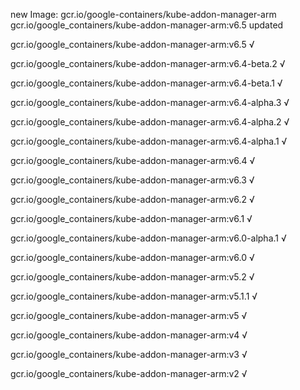 new Image: gcr.io/google-containers/kube-addon-manager-arm
gcr.io/google_containers/kube-addon-manager-arm:v6.5 updated 

gcr.io/google_containers/kube-addon-manager-arm:v6.5 √

gcr.io/google_containers/kube-addon-manager-arm:v6.4-beta.2 √

gcr.io/google_containers/kube-addon-manager-arm:v6.4-beta.1 √

gcr.io/google_containers/kube-addon-manager-arm:v6.4-alpha.3 √

gcr.io/google_containers/kube-addon-manager-arm:v6.4-alpha.2 √

gcr.io/google_containers/kube-addon-manager-arm:v6.4-alpha.1 √

gcr.io/google_containers/kube-addon-manager-arm:v6.4 √

gcr.io/google_containers/kube-addon-manager-arm:v6.3 √

gcr.io/google_containers/kube-addon-manager-arm:v6.2 √

gcr.io/google_containers/kube-addon-manager-arm:v6.1 √

gcr.io/google_containers/kube-addon-manager-arm:v6.0-alpha.1 √

gcr.io/google_containers/kube-addon-manager-arm:v6.0 √

gcr.io/google_containers/kube-addon-manager-arm:v5.2 √

gcr.io/google_containers/kube-addon-manager-arm:v5.1.1 √

gcr.io/google_containers/kube-addon-manager-arm:v5 √

gcr.io/google_containers/kube-addon-manager-arm:v4 √

gcr.io/google_containers/kube-addon-manager-arm:v3 √

gcr.io/google_containers/kube-addon-manager-arm:v2 √

